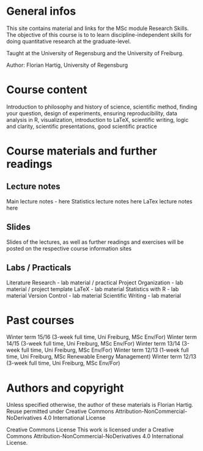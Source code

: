 # General infos

This site contains material and links for the MSc module Research Skills. The objective of this course is to to learn discipline-independent skills for doing quantitative research at the graduate-level.

Taught at the University of Regensburg and the University of Freiburg.

Author: Florian Hartig, University of Regensburg

# Course content

Introduction to philosophy and history of science, scientific method, finding your question, design of experiments, ensuring reproducibility, data analysis in R, visualization, introduction to LaTeX, scientific writing, logic and clarity, scientific presentations, good scientific practice

# Course materials and further readings

## Lecture notes

Main lecture notes - here
Statistics lecture notes here
LaTex lecture notes here

## Slides

Slides of the lectures, as well as further readings and exercises will be posted on the respective course information sites

## Labs / Practicals

Literature Research - lab material / practical
Project Organization - lab material / project template
LaTeX - lab material
Statistics with R - lab material
Version Control - lab material
Scientific Writing - lab material


# Past courses

Winter term 15/16 (3-week full time, Uni Freiburg, MSc Env/For)
Winter term 14/15 (3-week full time, Uni Freiburg, MSc Env/For)
Winter term 13/14 (3-week full time, Uni Freiburg, MSc Env/For)
Winter term 12/13 (1-week full time, Uni Freiburg, MSc Renewable Energy Management)
Winter term 12/13 (3-week full time, Uni Freiburg, MSc Env/For)

# Authors and copyright

Unless specified otherwise, the author of these materials is Florian Hartig. Reuse permitted under Creative Commons Attribution-NonCommercial-NoDerivatives 4.0 International License

Creative Commons License
This work is licensed under a Creative Commons Attribution-NonCommercial-NoDerivatives 4.0 International License.


